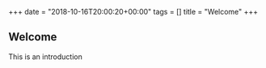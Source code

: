 +++
date = "2018-10-16T20:00:20+00:00"
tags = []
title = "Welcome"
+++

## Welcome

This is an introduction